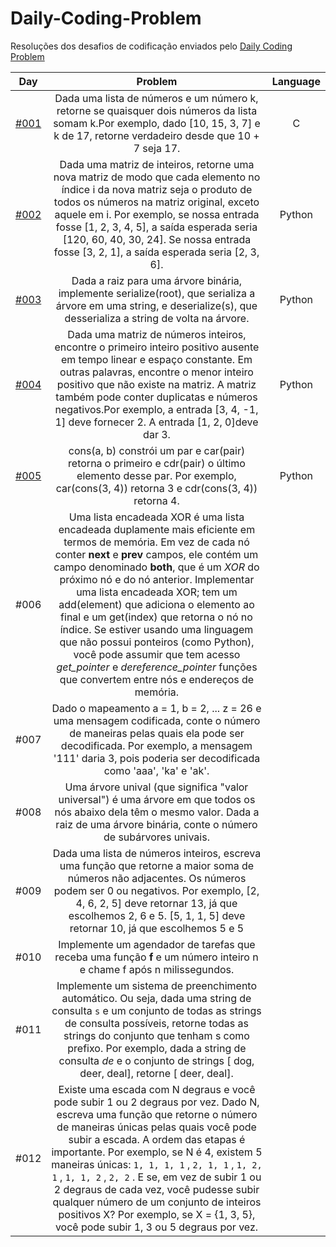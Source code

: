 # Daily-Coding-Problem
Resoluções dos desafios de codificação enviados pelo [Daily Coding Problem](https://www.dailycodingproblem.com/)

| Day  | Problem | Language | 
| :--------------:| :----------:|  :--------------:|
|[#001](./%23001)| Dada uma lista de números e um número k, retorne se quaisquer dois números da lista somam k.Por exemplo, dado [10, 15, 3, 7] e k de 17, retorne verdadeiro desde que 10 + 7 seja 17. | C | 
|[#002](./%23002)| Dada uma matriz de inteiros, retorne uma nova matriz de modo que cada elemento no índice i da nova matriz seja o produto de todos os números na matriz original, exceto aquele em i. Por exemplo, se nossa entrada fosse [1, 2, 3, 4, 5], a saída esperada seria [120, 60, 40, 30, 24]. Se nossa entrada fosse [3, 2, 1], a saída esperada seria [2, 3, 6]. |  Python| 
|[#003](./%23003)| Dada a raiz para uma árvore binária, implemente serialize(root), que serializa a árvore em uma string, e deserialize(s), que desserializa a string de volta na árvore. |  Python| 
|[#004](./%23004)| Dada uma matriz de números inteiros, encontre o primeiro inteiro positivo ausente em tempo linear e espaço constante. Em outras palavras, encontre o menor inteiro positivo que não existe na matriz. A matriz também pode conter duplicatas e números negativos.Por exemplo, a entrada [3, 4, -1, 1] deve fornecer 2. A entrada [1, 2, 0]deve dar 3. |  Python| 
|[#005](./%23005)| cons(a, b) constrói um par e car(pair) retorna o primeiro e cdr(pair) o último elemento desse par. Por exemplo, car(cons(3, 4)) retorna 3 e cdr(cons(3, 4)) retorna 4.  |  Python| 
|#006|  Uma lista encadeada XOR é uma lista encadeada duplamente mais eficiente em termos de memória. Em vez de cada nó conter <b> next </b> e <b>prev</b> campos, ele contém um campo denominado <b>both</b>, que é um <i>XOR</i> do próximo nó e do nó anterior. Implementar uma lista encadeada XOR; tem um add(element) que adiciona o elemento ao final e um get(index) que retorna o nó no índice. Se estiver usando uma linguagem que não possui ponteiros (como Python), você pode assumir que tem acesso <i>get_pointer</i> e <i>dereference_pointer</i> funções que convertem entre nós e endereços de memória. | | 
|#007| Dado o mapeamento a = 1, b = 2, ... z = 26 e uma mensagem codificada, conte o número de maneiras pelas quais ela pode ser decodificada. Por exemplo, a mensagem '111' daria 3, pois poderia ser decodificada como 'aaa', 'ka' e 'ak'.|  | 
|#008| Uma árvore unival (que significa "valor universal") é uma árvore em que todos os nós abaixo dela têm o mesmo valor. Dada a raiz de uma árvore binária, conte o número de subárvores univais. | | 
|#009| Dada uma lista de números inteiros, escreva uma função que retorne a maior soma de números não adjacentes. Os números podem ser 0 ou negativos. Por exemplo, [2, 4, 6, 2, 5] deve retornar 13, já que escolhemos 2, 6 e 5. [5, 1, 1, 5] deve retornar 10, já que escolhemos 5 e 5| | 
|#010| Implemente um agendador de tarefas que receba uma função <b> f </b> e um número inteiro n e chame f após n milissegundos. |  | 
|#011| Implemente um sistema de preenchimento automático. Ou seja, dada uma string de consulta `s` e um conjunto de todas as strings de consulta possíveis, retorne todas as strings do conjunto que tenham s como prefixo. Por exemplo, dada a string de consulta <i> de </i> e o conjunto de strings [ dog, deer, deal], retorne [ deer, deal]. | | 
|#012| Existe uma escada com N degraus e você pode subir 1 ou 2 degraus por vez. Dado N, escreva uma função que retorne o número de maneiras únicas pelas quais você pode subir a escada. A ordem das etapas é importante. Por exemplo, se N é 4, existem 5 maneiras únicas: `1, 1, 1, 1` ,  `2, 1, 1` , `1, 2, 1` , `1, 1, 2` , `2, 2` . E se, em vez de subir 1 ou 2 degraus de cada vez, você pudesse subir qualquer número de um conjunto de inteiros positivos X? Por exemplo, se X = {1, 3, 5}, você pode subir 1, 3 ou 5 degraus por vez.| |


 


